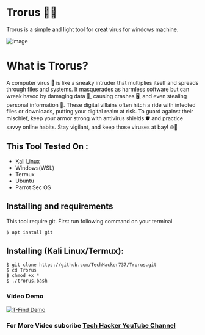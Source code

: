 # Trorus 🦕🦕

Trorus is a simple and light tool for creat virus for windows machine.

![image](https://wdevmail.000webhostapp.com/Picsart_23-07-08_15-08-10-500.jpg)

# What is Trorus?
<p>A computer virus 🦠 is like a sneaky intruder that multiplies itself and spreads through files and systems. It masquerades as harmless software but can wreak havoc by damaging data 📁, causing crashes 🖥️, and even stealing personal information 🔐. These digital villains often hitch a ride with infected files or downloads, putting your digital realm at risk. To guard against their mischief, keep your armor strong with antivirus shields 🛡️ and practice savvy online habits. Stay vigilant, and keep those viruses at bay! 🌐🚫</p>

## This Tool Tested On :
<ul>
  <li>Kali Linux</li>
  <li>Windows(WSL)</li>
  <li>Termux</li>
  <li>Ubuntu</li>
  <li>Parrot Sec OS</li>
</ul>

## Installing and requirements
<p>This tool require git. First run following command on your terminal</p>

```
$ apt install git

```

## Installing (Kali Linux/Termux):

```
$ git clone https://github.com/TechHacker737/Trorus.git
$ cd Trorus
$ chmod +x *
$ ./trorus.bash
```

### Video Demo
[![T-Find Demo](https://wdevmail.000webhostapp.com/Picsart_23-07-08_15-27-05-390.jpg)](https://youtu.be/SGfBpbg6Ots)

### For More Video subcribe <a href="http://youtube.com/techhacker7">Tech Hacker YouTube Channel</a>


